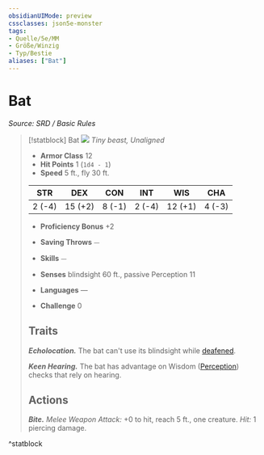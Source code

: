 ```yaml
---
obsidianUIMode: preview
cssclasses: json5e-monster
tags:
- Quelle/5e/MM
- Größe/Winzig
- Typ/Bestie
aliases: ["Bat"]
---
```

# Bat
*Source: SRD / Basic Rules*  

> [!statblock] Bat
> ![](compendium/bestiary/beast/token/bat.png#token)
> *Tiny beast, Unaligned*
> 
> - **Armor Class** 12 
> - **Hit Points** 1 (`1d4 - 1`)
> - **Speed** 5 ft., fly 30 ft.
> 
> |STR|DEX|CON|INT|WIS|CHA|
> |:---:|:---:|:---:|:---:|:---:|:---:|
> | 2 (-4)|15 (+2)| 8 (-1)| 2 (-4)|12 (+1)| 4 (-3)|
> 
> - **Proficiency Bonus** +2
> - **Saving Throws** ⏤
> - **Skills** ⏤
> - **Senses** blindsight 60 ft., passive Perception 11
> 
> - **Languages** —
> - **Challenge** 0
> 
> ## Traits
> 
> ***Echolocation.*** The bat can't use its blindsight while [deafened](rules/conditions.md#deafened).
> 
> ***Keen Hearing.*** The bat has advantage on Wisdom ([Perception](rules/skills.md#Perception)) checks that rely on hearing.
> 
> ## Actions
> 
> ***Bite.*** *Melee Weapon Attack:* +0 to hit, reach 5 ft., one creature. *Hit:* 1 piercing damage.

^statblock